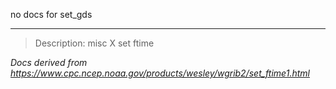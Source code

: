 no docs for set_gds

----

>Description: misc  X      set ftime

_Docs derived from <https://www.cpc.ncep.noaa.gov/products/wesley/wgrib2/set_ftime1.html>_